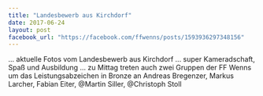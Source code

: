 ```yaml
---
title: "Landesbewerb aus Kirchdorf"
date: 2017-06-24
layout: post
facebook_url: "https://facebook.com/ffwenns/posts/1593936297348156"
---
```


... aktuelle Fotos vom Landesbewerb aus Kirchdorf ... super Kameradschaft, Spaß und Ausbildung ... zu Mittag treten auch zwei Gruppen der FF Wenns um das Leistungsabzeichen in Bronze an 
Andreas Bregenzer, Markus Larcher, Fabian Eiter, @Martin Siller, @Christoph Stoll